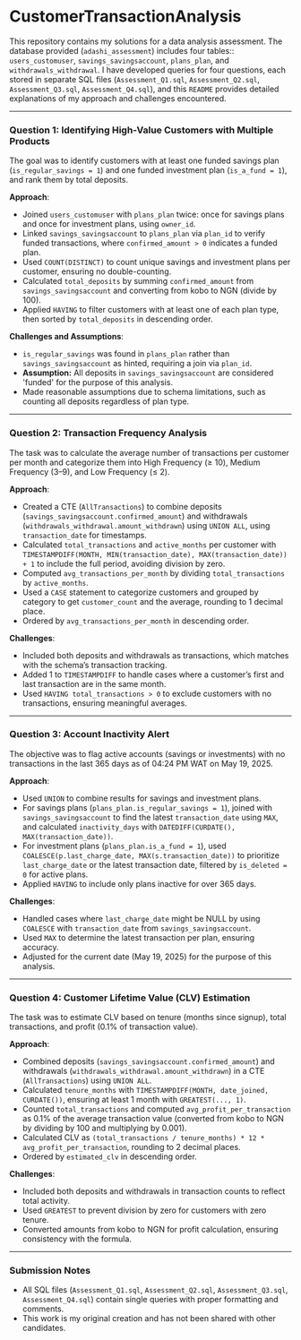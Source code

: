 # CustomerTransactionAnalysis

This repository contains my solutions for a data analysis assessment. The database provided (`adashi_assessment`) includes four tables:: `users_customuser`, `savings_savingsaccount`, `plans_plan`, and `withdrawals_withdrawal`. I have developed queries for four questions, each stored in separate SQL files (`Assessment_Q1.sql`, `Assessment_Q2.sql`, `Assessment_Q3.sql`, `Assessment_Q4.sql`), and this `README` provides detailed explanations of my approach and challenges encountered.

---

### Question 1: Identifying High-Value Customers with Multiple Products
The goal was to identify customers with at least one funded savings plan (`is_regular_savings = 1`) and one funded investment plan (`is_a_fund = 1`), and rank them by total deposits.

**Approach**:
-   Joined `users_customuser` with `plans_plan` twice: once for savings plans and once for investment plans, using `owner_id`.
-   Linked `savings_savingsaccount` to `plans_plan` via `plan_id` to verify funded transactions, where `confirmed_amount > 0` indicates a funded plan.
-   Used `COUNT(DISTINCT)` to count unique savings and investment plans per customer, ensuring no double-counting.
-   Calculated `total_deposits` by summing `confirmed_amount` from `savings_savingsaccount` and converting from kobo to NGN (divide by 100).
-   Applied `HAVING` to filter customers with at least one of each plan type, then sorted by `total_deposits` in descending order.

**Challenges and Assumptions**:

-   `is_regular_savings` was found in `plans_plan` rather than `savings_savingsaccount` as hinted, requiring a join via `plan_id`.
-   **Assumption:** All deposits in `savings_savingsaccount` are considered 'funded' for the purpose of this analysis.
-   Made reasonable assumptions due to schema limitations, such as counting all deposits regardless of plan type.

---

### Question 2: Transaction Frequency Analysis
The task was to calculate the average number of transactions per customer per month and categorize them into High Frequency (≥ 10), Medium Frequency (3–9), and Low Frequency (≤ 2).

**Approach**:
- Created a CTE (`AllTransactions`) to combine deposits (`savings_savingsaccount.confirmed_amount`) and withdrawals (`withdrawals_withdrawal.amount_withdrawn`) using `UNION ALL`, using `transaction_date` for timestamps.
- Calculated `total_transactions` and `active_months` per customer with `TIMESTAMPDIFF(MONTH, MIN(transaction_date), MAX(transaction_date)) + 1` to include the full period, avoiding division by zero.
- Computed `avg_transactions_per_month` by dividing `total_transactions` by `active_months`.
- Used a `CASE` statement to categorize customers and grouped by category to get `customer_count` and the average, rounding to 1 decimal place.
- Ordered by `avg_transactions_per_month` in descending order.

**Challenges**:
- Included both deposits and withdrawals as transactions, which matches with the schema’s transaction tracking.
- Added 1 to `TIMESTAMPDIFF` to handle cases where a customer’s first and last transaction are in the same month.
- Used `HAVING total_transactions > 0` to exclude customers with no transactions, ensuring meaningful averages.

---

### Question 3: Account Inactivity Alert
The objective was to flag active accounts (savings or investments) with no transactions in the last 365 days as of 04:24 PM WAT on May 19, 2025.

**Approach**:
- Used `UNION` to combine results for savings and investment plans.
- For savings plans (`plans_plan.is_regular_savings = 1`), joined with `savings_savingsaccount` to find the latest `transaction_date` using `MAX`, and calculated `inactivity_days` with `DATEDIFF(CURDATE(), MAX(transaction_date))`.
- For investment plans (`plans_plan.is_a_fund = 1`), used `COALESCE(p.last_charge_date, MAX(s.transaction_date))` to prioritize `last_charge_date` or the latest transaction date, filtered by `is_deleted = 0` for active plans.
- Applied `HAVING` to include only plans inactive for over 365 days.

**Challenges**:
- Handled cases where `last_charge_date` might be NULL by using `COALESCE` with `transaction_date` from `savings_savingsaccount`.
- Used `MAX` to determine the latest transaction per plan, ensuring accuracy.
- Adjusted for the current date (May 19, 2025) for the purpose of this analysis.

---

### Question 4: Customer Lifetime Value (CLV) Estimation
The task was to estimate CLV based on tenure (months since signup), total transactions, and profit (0.1% of transaction value).

**Approach**:
- Combined deposits (`savings_savingsaccount.confirmed_amount`) and withdrawals (`withdrawals_withdrawal.amount_withdrawn`) in a CTE (`AllTransactions`) using `UNION ALL`.
- Calculated `tenure_months` with `TIMESTAMPDIFF(MONTH, date_joined, CURDATE())`, ensuring at least 1 month with `GREATEST(..., 1)`.
- Counted `total_transactions` and computed `avg_profit_per_transaction` as 0.1% of the average transaction value (converted from kobo to NGN by dividing by 100 and multiplying by 0.001).
- Calculated CLV as `(total_transactions / tenure_months) * 12 * avg_profit_per_transaction`, rounding to 2 decimal places.
- Ordered by `estimated_clv` in descending order.

**Challenges**:
- Included both deposits and withdrawals in transaction counts to reflect total activity.
- Used `GREATEST` to prevent division by zero for customers with zero tenure.
- Converted amounts from kobo to NGN for profit calculation, ensuring consistency with the formula.

---

### Submission Notes
- All SQL files (`Assessment_Q1.sql`, `Assessment_Q2.sql`, `Assessment_Q3.sql`, `Assessment_Q4.sql`) contain single queries with proper formatting and comments.
- This work is my original creation and has not been shared with other candidates.
